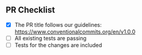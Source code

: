 <!-- PULL REQUEST TEMPLATE -->
<!-- (Update "[ ]" to "[x]" to check a box) -->

## PR Checklist

- [x] The PR title follows our guidelines: https://www.conventionalcommits.org/en/v1.0.0
- [ ] All existing tests are passing
- [ ] Tests for the changes are included
